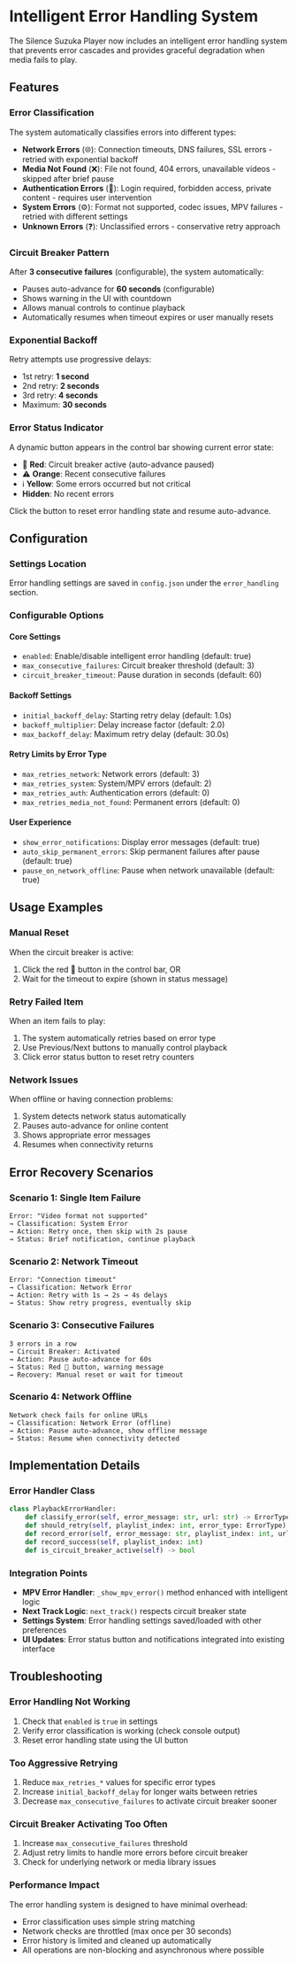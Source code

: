 # Intelligent Error Handling System

The Silence Suzuka Player now includes an intelligent error handling system that prevents error cascades and provides graceful degradation when media fails to play.

## Features

### Error Classification
The system automatically classifies errors into different types:

- **Network Errors** (🌐): Connection timeouts, DNS failures, SSL errors - retried with exponential backoff
- **Media Not Found** (❌): File not found, 404 errors, unavailable videos - skipped after brief pause  
- **Authentication Errors** (🔐): Login required, forbidden access, private content - requires user intervention
- **System Errors** (⚙️): Format not supported, codec issues, MPV failures - retried with different settings
- **Unknown Errors** (❓): Unclassified errors - conservative retry approach

### Circuit Breaker Pattern
After **3 consecutive failures** (configurable), the system automatically:
- Pauses auto-advance for **60 seconds** (configurable)
- Shows warning in the UI with countdown
- Allows manual controls to continue playback
- Automatically resumes when timeout expires or user manually resets

### Exponential Backoff
Retry attempts use progressive delays:
- 1st retry: **1 second**
- 2nd retry: **2 seconds** 
- 3rd retry: **4 seconds**
- Maximum: **30 seconds**

### Error Status Indicator
A dynamic button appears in the control bar showing current error state:

- 🚨 **Red**: Circuit breaker active (auto-advance paused)
- ⚠️ **Orange**: Recent consecutive failures  
- ℹ️ **Yellow**: Some errors occurred but not critical
- **Hidden**: No recent errors

Click the button to reset error handling state and resume auto-advance.

## Configuration

### Settings Location
Error handling settings are saved in `config.json` under the `error_handling` section.

### Configurable Options

#### Core Settings
- `enabled`: Enable/disable intelligent error handling (default: true)
- `max_consecutive_failures`: Circuit breaker threshold (default: 3)
- `circuit_breaker_timeout`: Pause duration in seconds (default: 60)

#### Backoff Settings  
- `initial_backoff_delay`: Starting retry delay (default: 1.0s)
- `backoff_multiplier`: Delay increase factor (default: 2.0)
- `max_backoff_delay`: Maximum retry delay (default: 30.0s)

#### Retry Limits by Error Type
- `max_retries_network`: Network errors (default: 3)
- `max_retries_system`: System/MPV errors (default: 2) 
- `max_retries_auth`: Authentication errors (default: 0)
- `max_retries_media_not_found`: Permanent errors (default: 0)

#### User Experience
- `show_error_notifications`: Display error messages (default: true)
- `auto_skip_permanent_errors`: Skip permanent failures after pause (default: true)
- `pause_on_network_offline`: Pause when network unavailable (default: true)

## Usage Examples

### Manual Reset
When the circuit breaker is active:
1. Click the red 🚨 button in the control bar, OR
2. Wait for the timeout to expire (shown in status message)

### Retry Failed Item
When an item fails to play:
1. The system automatically retries based on error type
2. Use Previous/Next buttons to manually control playback
3. Click error status button to reset retry counters

### Network Issues
When offline or having connection problems:
1. System detects network status automatically
2. Pauses auto-advance for online content
3. Shows appropriate error messages
4. Resumes when connectivity returns

## Error Recovery Scenarios

### Scenario 1: Single Item Failure
```
Error: "Video format not supported"
→ Classification: System Error
→ Action: Retry once, then skip with 2s pause
→ Status: Brief notification, continue playback
```

### Scenario 2: Network Timeout
```
Error: "Connection timeout"
→ Classification: Network Error  
→ Action: Retry with 1s → 2s → 4s delays
→ Status: Show retry progress, eventually skip
```

### Scenario 3: Consecutive Failures
```
3 errors in a row
→ Circuit Breaker: Activated
→ Action: Pause auto-advance for 60s
→ Status: Red 🚨 button, warning message
→ Recovery: Manual reset or wait for timeout
```

### Scenario 4: Network Offline
```
Network check fails for online URLs
→ Classification: Network Error (offline)
→ Action: Pause auto-advance, show offline message  
→ Status: Resume when connectivity detected
```

## Implementation Details

### Error Handler Class
```python
class PlaybackErrorHandler:
    def classify_error(self, error_message: str, url: str) -> ErrorType
    def should_retry(self, playlist_index: int, error_type: ErrorType) -> Tuple[bool, float]
    def record_error(self, error_message: str, playlist_index: int, url: str) -> ErrorEvent
    def record_success(self, playlist_index: int)
    def is_circuit_breaker_active(self) -> bool
```

### Integration Points
- **MPV Error Handler**: `_show_mpv_error()` method enhanced with intelligent logic
- **Next Track Logic**: `next_track()` respects circuit breaker state
- **Settings System**: Error handling settings saved/loaded with other preferences  
- **UI Updates**: Error status button and notifications integrated into existing interface

## Troubleshooting

### Error Handling Not Working
1. Check that `enabled` is `true` in settings
2. Verify error classification is working (check console output)
3. Reset error handling state using the UI button

### Too Aggressive Retrying
1. Reduce `max_retries_*` values for specific error types
2. Increase `initial_backoff_delay` for longer waits between retries
3. Decrease `max_consecutive_failures` to activate circuit breaker sooner

### Circuit Breaker Activating Too Often
1. Increase `max_consecutive_failures` threshold
2. Adjust retry limits to handle more errors before circuit breaker
3. Check for underlying network or media library issues

### Performance Impact
The error handling system is designed to have minimal overhead:
- Error classification uses simple string matching
- Network checks are throttled (max once per 30 seconds)
- Error history is limited and cleaned up automatically
- All operations are non-blocking and asynchronous where possible